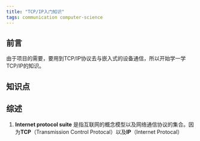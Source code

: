 ```yaml
---
title: "TCP/IP入门知识"
tags: communication computer-science
---
```


## 前言

由于项目的需要，要用到TCP/IP协议去与嵌入式的设备通信，所以开始学一学TCP/IP的知识。

## 知识点

## 综述

1. **Internet protocol suite** 是指互联网的概念模型以及网络通信协议的集合。因为**TCP**（Transmission Control Protocal）以及**IP**（Internet Protocal）